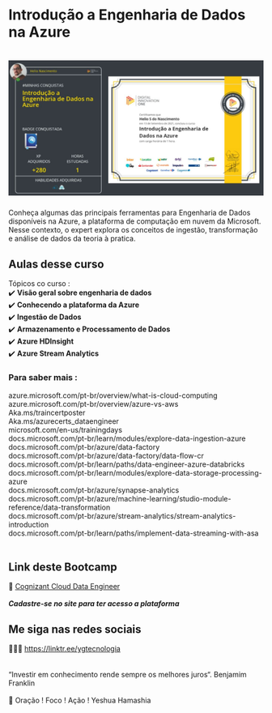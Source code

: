 # Introdução a Engenharia de Dados na Azure

<h1>
   <img src="https://raw.githubusercontent.com/saldanhayg/Certificados/main/CURSOS/BI/ENGENHARIA%20DE%20DADOS/Introdu%C3%A7%C3%A3o%20a%20Engenharia%20de%20Dados%20na%20Azure.JPG" border="0">
</h1>

Conheça algumas das principais ferramentas para Engenharia de Dados disponíveis na Azure, a plataforma de computação em nuvem da Microsoft. Nesse contexto, o expert explora os conceitos de ingestão, transformação e análise de dados da teoria à pratica.

## Aulas desse curso 

Tópicos co curso :<br>
✔️ **Visão geral sobre engenharia de dados**<br>
✔️ **Conhecendo a plataforma da Azure**<br>
✔️ **Ingestão de Dados**<br>
✔️ **Armazenamento e Processamento de Dados**<br>
✔️ **Azure HDInsight**<br>
✔️ **Azure Stream Analytics**<br>

### Para saber mais :  

azure.microsoft.com/pt-br/overview/what-is-cloud-computing <br>
azure.microsoft.com/pt-br/overview/azure-vs-aws <br>
Aka.ms/traincertposter <br>
Aka.ms/azurecerts_dataengineer <br>
microsoft.com/en-us/trainingdays <br>
docs.microsoft.com/pt-br/learn/modules/explore-data-ingestion-azure <br>
docs.microsoft.com/pt-br/azure/data-factory <br>
docs.microsoft.com/pt-br/azure/data-factory/data-flow-cr <br>
docs.microsoft.com/pt-br/learn/paths/data-engineer-azure-databricks <br>
docs.microsoft.com/pt-br/learn/modules/explore-data-storage-processing-azure <br>
docs.microsoft.com/pt-br/azure/synapse-analytics <br>
docs.microsoft.com/pt-br/azure/machine-learning/studio-module-reference/data-transformation <br>
docs.microsoft.com/pt-br/azure/stream-analytics/stream-analytics-introduction <br>
docs.microsoft.com/pt-br/learn/paths/implement-data-streaming-with-asa <br>
<br>

## Link deste Bootcamp

 🎯 <a href="https://digitalinnovation.one/sign-up?ref=EDH1OJTU7E" target="_blank">Cognizant Cloud Data Engineer</a>
<br>
<br> 
***Cadastre-se no site para ter acesso a plataforma***


## Me siga nas redes sociais

👨‍💼🔮  https://linktr.ee/ygtecnologia 
<br>
<br> 
<br> 
“Investir em conhecimento rende sempre os melhores juros“. Benjamim Franklin
<br>
<br> 
🙏 Oração ! Foco ! Ação ! Yeshua Hamashia 
